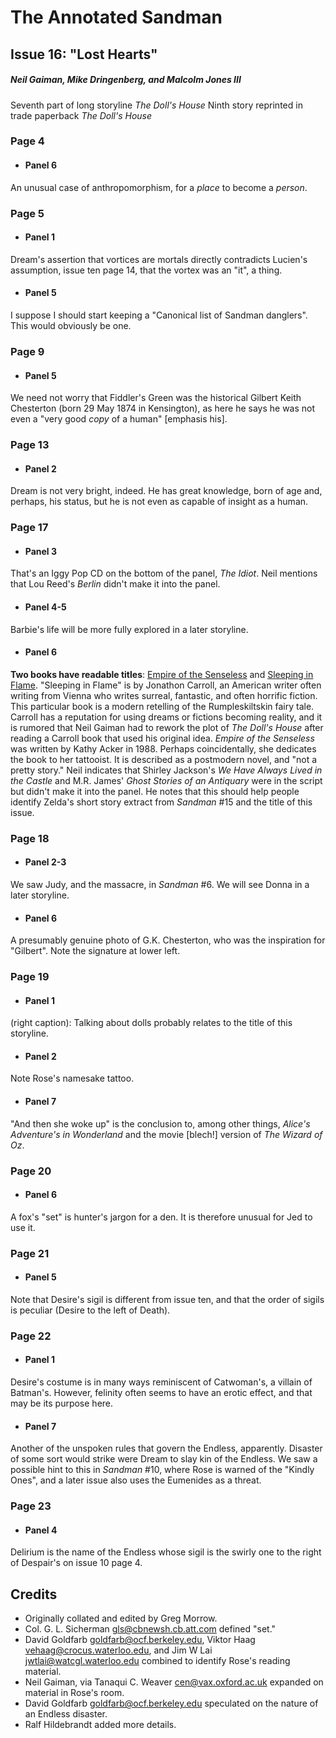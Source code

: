 # The Annotated Sandman

## Issue 16: "Lost Hearts"

##### Neil Gaiman, Mike Dringenberg, and Malcolm Jones III

Seventh part of long storyline _The Doll's House_
Ninth story reprinted in trade paperback _The Doll's House_

### Page 4

- #### Panel 6

An unusual case of anthropomorphism, for a _place_ to become a _person_.

### Page 5

- #### Panel 1

Dream's assertion that vortices are mortals directly contradicts Lucien's assumption, issue ten page 14, that the vortex was an "it", a thing.

- #### Panel 5

I suppose I should start keeping a "Canonical list of Sandman danglers". This would obviously be one.

### Page 9

- #### Panel 5

We need not worry that Fiddler's Green was the historical Gilbert Keith Chesterton (born 29 May 1874 in Kensington), as here he says he was not even a "very good _copy_ of a human" [emphasis his].

### Page 13

- #### Panel 2

Dream is not very bright, indeed. He has great knowledge, born of age and, perhaps, his status, but he is not even as capable of insight as a human.

### Page 17

- #### Panel 3

That's an Iggy Pop CD on the bottom of the panel, _The Idiot_. Neil mentions that Lou Reed's _Berlin_ didn't make it into the panel.

- #### Panel 4-5

Barbie's life will be more fully explored in a later storyline.

- #### Panel 6

**Two books have readable titles**: [Empire of the Senseless](http://www.amazon.de/exec/obidos/ASIN/0802131794) and [Sleeping in Flame](http://www.amazon.de/exec/obidos/ASIN/0679727779). "Sleeping in Flame" is by Jonathon Carroll, an American writer often writing from Vienna who writes surreal, fantastic, and often horrific fiction. This particular book is a modern retelling of the Rumpleskiltskin fairy tale. Carroll has a reputation for using dreams or fictions becoming reality, and it is rumored that Neil Gaiman had to rework the plot of _The Doll's House_ after reading a Carroll book that used his original idea. _Empire of the Senseless_ was written by Kathy Acker in 1988. Perhaps coincidentally, she dedicates the book to her tattooist. It is described as a postmodern novel, and "not a pretty story." Neil indicates that Shirley Jackson's _We Have Always Lived in the Castle_ and M.R. James' _Ghost Stories of an Antiquary_ were in the script but didn't make it into the panel. He notes that this should help people identify Zelda's short story extract from _Sandman_ #15 and the title of this issue.

### Page 18

- #### Panel 2-3

We saw Judy, and the massacre, in _Sandman_ #6. We will see Donna in a later storyline.

- #### Panel 6

A presumably genuine photo of G.K. Chesterton, who was the inspiration for "Gilbert". Note the signature at lower left.

### Page 19

- #### Panel 1

(right caption): Talking about dolls probably relates to the title of this storyline.

- #### Panel 2

Note Rose's namesake tattoo.

- #### Panel 7

"And then she woke up" is the conclusion to, among other things, _Alice's Adventure's in Wonderland_ and the movie [blech!] version of _The Wizard of Oz_.

### Page 20

- #### Panel 6

A fox's "set" is hunter's jargon for a den. It is therefore unusual for Jed to use it.

### Page 21

- #### Panel 5

Note that Desire's sigil is different from issue ten, and that the order of sigils is peculiar (Desire to the left of Death).

### Page 22

- #### Panel 1

Desire's costume is in many ways reminiscent of Catwoman's, a villain of Batman's. However, felinity often seems to have an erotic effect, and that may be its purpose here.

- #### Panel 7

Another of the unspoken rules that govern the Endless, apparently. Disaster of some sort would strike were Dream to slay kin of the Endless. We saw a possible hint to this in _Sandman_ #10, where Rose is warned of the "Kindly Ones", and a later issue also uses the Eumenides as a threat.

### Page 23

- #### Panel 4

Delirium is the name of the Endless whose sigil is the swirly one to the right of Despair's on issue 10 page 4.

## Credits

- Originally collated and edited by Greg Morrow.
- Col. G. L. Sicherman <gls@cbnewsh.cb.att.com> defined "set."
- David Goldfarb <goldfarb@ocf.berkeley.edu>, Viktor Haag <vehaag@crocus.waterloo.edu>, and Jim W Lai <jwtlai@watcgl.waterloo.edu> combined to identify Rose's reading material.
- Neil Gaiman, via Tanaqui C. Weaver <cen@vax.oxford.ac.uk> expanded on material in Rose's room.
- David Goldfarb <goldfarb@ocf.berkeley.edu> speculated on the nature of an Endless disaster.
- Ralf Hildebrandt added more details.
